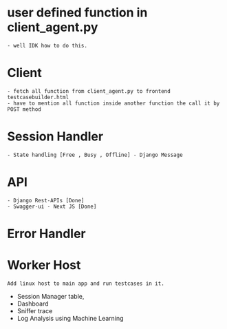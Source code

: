 # user defined function in client_agent.py

    - well IDK how to do this.

# Client

    - fetch all function from client_agent.py to frontend testcasebuilder.html
    - have to mention all function inside another function the call it by POST method

# Session Handler

    - State handling [Free , Busy , Offline] - Django Message

# API

    - Django Rest-APIs [Done]
    - Swagger-ui - Next JS [Done]

# Error Handler

# Worker Host

    Add linux host to main app and run testcases in it.

- Session Manager table,
- Dashboard
- Sniffer trace
- Log Analysis using Machine Learning
